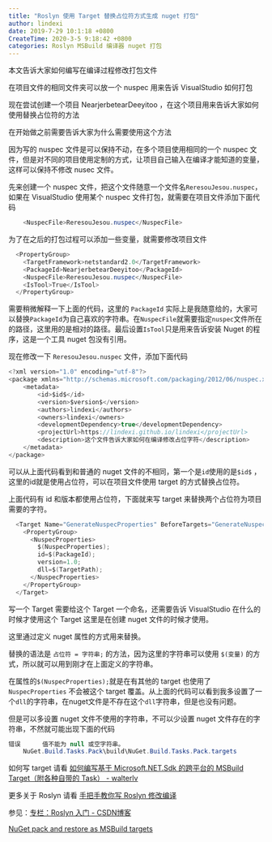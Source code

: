 ```yaml
---
title: "Roslyn 使用 Target 替换占位符方式生成 nuget 打包"
author: lindexi
date: 2019-7-29 10:1:18 +0800
CreateTime: 2020-3-5 9:18:42 +0800
categories: Roslyn MSBuild 编译器 nuget 打包
---
```


本文告诉大家如何编写在编译过程修改打包文件

<!--more-->


<!-- 标签：Roslyn,MSBuild,编译器,nuget,打包 -->

在项目文件的相同文件夹可以放一个 nuspec 用来告诉 VisualStudio 如何打包

现在尝试创建一个项目 NearjerbetearDeeyitoo ，在这个项目用来告诉大家如何使用替换占位符的方法

在开始做之前需要告诉大家为什么需要使用这个方法

因为写的 nuspec 文件是可以保持不动，在多个项目使用相同的一个 nuspec 文件，但是对不同的项目使用定制的方式，让项目自己输入在编译才能知道的变量，这样可以保持不修改 nusec 文件。

先来创建一个 nuspec 文件，把这个文件随意一个文件名`ReresouJesou.nuspec`，如果在 VisualStudio 使用某个 nuspec 文件打包，就需要在项目文件添加下面代码

```csharp
    <NuspecFile>ReresouJesou.nuspec</NuspecFile>

```

为了在之后的打包过程可以添加一些变量，就需要修改项目文件

```csharp
  <PropertyGroup>
    <TargetFramework>netstandard2.0</TargetFramework>
    <PackageId>NearjerbetearDeeyitoo</PackageId>
    <NuspecFile>ReresouJesou.nuspec</NuspecFile>
    <IsTool>True</IsTool>
  </PropertyGroup>
```

需要稍微解释一下上面的代码，这里的 `PackageId` 实际上是我随意给的，大家可以替换`PackageId`为自己喜欢的字符串。在`NuspecFile`就需要指定`nuspec`文件所在的路径，这里用的是相对的路径。最后设置`IsTool`只是用来告诉安装 Nuget 的程序，这是一个工具 nuget 包没有引用。

现在修改一下 `ReresouJesou.nuspec` 文件，添加下面代码

```csharp
<?xml version="1.0" encoding="utf-8"?>
<package xmlns="http://schemas.microsoft.com/packaging/2012/06/nuspec.xsd">
    <metadata>
        <id>$id$</id>
        <version>$version$</version>
        <authors>lindexi</authors>
        <owners>lindexi</owners>
        <developmentDependency>true</developmentDependency>
        <projectUrl>https://lindexi.github.io/lindexi</projectUrl>
        <description>这个文件告诉大家如何在编译修改占位字符</description>
    </metadata>
</package>
```

可以从上面代码看到和普通的 nuget 文件的不相同，第一个是`id`使用的是`$id$` ，这里的id就是使用占位符，可以在项目文件使用 target 的方式替换占位符。

上面代码有 id 和版本都使用占位符，下面就来写 target 来替换两个占位符为项目需要的字符。

```csharp
  <Target Name="GenerateNuspecProperties" BeforeTargets="GenerateNuspec">
    <PropertyGroup>
      <NuspecProperties>
        $(NuspecProperties);
        id=$(PackageId);
        version=1.0;
        dll=$(TargetPath);
      </NuspecProperties>
    </PropertyGroup>
  </Target>
```

写一个 Target 需要给这个 Target 一个命名，还需要告诉 VisualStudio 在什么的时候才使用这个 Target 这里是在创建 nuget 文件的时候才使用。

这里通过定义 nuget 属性的方式用来替换。

替换的语法是 `占位符 = 字符串;` 的方法，因为这里的字符串可以使用 `$(变量)` 的方式，所以就可以用到刚才在上面定义的字符串。

在属性的`$(NuspecProperties);`就是在有其他的 target 也使用了 `NuspecProperties` 不会被这个 target 覆盖。从上面的代码可以看到我多设置了一个`dll`的字符串，在nuget文件是不存在这个`dll`字符串，但是也没有问题。

但是可以多设置 nuget 文件不使用的字符串，不可以少设置 nuget 文件存在的字符串，不然就可能出现下面的代码

```csharp
错误		值不能为 null 或空字符串。
	NuGet.Build.Tasks.Pack\build\NuGet.Build.Tasks.Pack.targets	

```

如何写 target 请看 [如何编写基于 Microsoft.NET.Sdk 的跨平台的 MSBuild Target（附各种自带的 Task） - walterlv](https://walterlv.github.io/post/write-msbuild-target.html )

更多关于 Roslyn 请看 [手把手教你写 Roslyn 修改编译](https://lindexi.oschina.io/lindexi/post/roslyn.html ) 

参见：[专栏：Roslyn 入门 - CSDN博客](https://blog.csdn.net/column/details/23159.html )

[NuGet pack and restore as MSBuild targets](https://docs.microsoft.com/en-us/nuget/reference/msbuild-targets )


